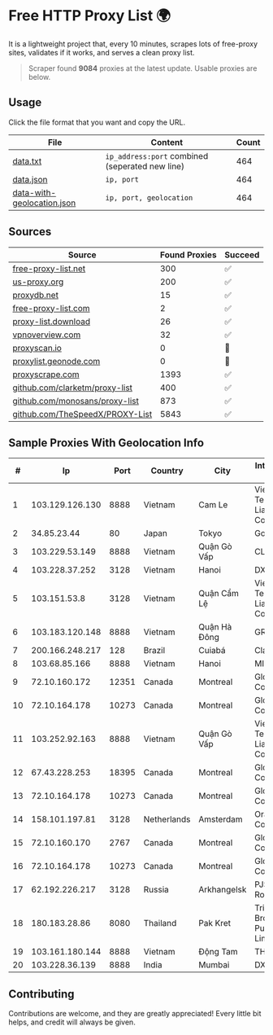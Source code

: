 
# Free HTTP Proxy List 🌍

It is a lightweight project that, every 10 minutes, scrapes lots of free-proxy sites, validates if it works, and serves a clean proxy list.


> Scraper found **9084** proxies at the latest update. Usable proxies are below.

## Usage

Click the file format that you want and copy the URL.


|File|Content|Count|
|----|-------|-----|
|[data.txt](https://raw.githubusercontent.com/themiralay/Proxy-List-World/master/data.txt)|`ip_address:port` combined (seperated new line)|464|
|[data.json](https://raw.githubusercontent.com/themiralay/Proxy-List-World/master/data.json)|`ip, port`|464|
|[data-with-geolocation.json](https://raw.githubusercontent.com/themiralay/Proxy-List-World/master/data-with-geolocation.json)|`ip, port, geolocation`|464|

## Sources

|Source|Found Proxies|Succeed|
|------|-------------|-------|
|[free-proxy-list.net](https://free-proxy-list.net)|300|✅|
|[us-proxy.org](https://www.us-proxy.org)|200|✅|
|[proxydb.net](http://proxydb.net)|15|✅|
|[free-proxy-list.com](https://free-proxy-list.com/?page=&port=&type%5B%5D=http&type%5B%5D=https&up_time=0&search=Search)|2|✅|
|[proxy-list.download](https://www.proxy-list.download/HTTP)|26|✅|
|[vpnoverview.com](https://vpnoverview.com/privacy/anonymous-browsing/free-proxy-servers)|32|✅|
|[proxyscan.io](https://www.proxyscan.io)|0|🚫|
|[proxylist.geonode.com](https://proxylist.geonode.com/api/proxy-list?limit=300&page=1&sort_by=lastChecked&sort_type=desc&protocols=http,https)|0|🚫|
|[proxyscrape.com](https://api.proxyscrape.com/v2/?request=displayproxies&protocol=http&timeout=10000&country=all&ssl=all&anonymity=all)|1393|✅|
|[github.com/clarketm/proxy-list](https://raw.githubusercontent.com/clarketm/proxy-list/master/proxy-list-raw.txt)|400|✅|
|[github.com/monosans/proxy-list](https://raw.githubusercontent.com/monosans/proxy-list/main/proxies/http.txt)|873|✅|
|[github.com/TheSpeedX/PROXY-List](https://raw.githubusercontent.com/TheSpeedX/PROXY-List/master/http.txt)|5843|✅|


## Sample Proxies With Geolocation Info

|#|Ip|Port|Country|City|Internet Service Provider|
|-|--|----|-------|----|-------------------------|
|1|103.129.126.130|8888|Vietnam|Cam Le|Viet Digital Technology Liability Company|
|2|34.85.23.44|80|Japan|Tokyo|Google LLC|
|3|103.229.53.149|8888|Vietnam|Quận Gò Vấp|CLOVIET|
|4|103.228.37.252|3128|Vietnam|Hanoi|DXT|
|5|103.151.53.8|3128|Vietnam|Quận Cẩm Lệ|Viet Digital Technology Liability Company|
|6|103.183.120.148|8888|Vietnam|Quận Hà Đông|GRCITY|
|7|200.166.248.217|128|Brazil|Cuiabá|Claro S.A|
|8|103.68.85.166|8888|Vietnam|Hanoi|MIND|
|9|72.10.160.172|12351|Canada|Montreal|GloboTech Communications|
|10|72.10.164.178|10273|Canada|Montreal|GloboTech Communications|
|11|103.252.92.163|8888|Vietnam|Quận Gò Vấp|Viet Digital Technology Liability Company|
|12|67.43.228.253|18395|Canada|Montreal|GloboTech Communications|
|13|72.10.164.178|10273|Canada|Montreal|GloboTech Communications|
|14|158.101.197.81|3128|Netherlands|Amsterdam|Oracle Corporation|
|15|72.10.160.170|2767|Canada|Montreal|GloboTech Communications|
|16|72.10.164.178|10273|Canada|Montreal|GloboTech Communications|
|17|62.192.226.217|3128|Russia|Arkhangelsk|PJSC Rostelecom|
|18|180.183.28.86|8080|Thailand|Pak Kret|Triple T Broadband Public Company Limited|
|19|103.161.180.144|8888|Vietnam|Động Tam|THAIAN|
|20|103.228.36.139|8888|India|Mumbai|DXT|



## Contributing

Contributions are welcome, and they are greatly appreciated! Every
little bit helps, and credit will always be given.

